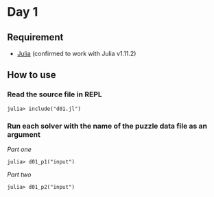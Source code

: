 # Day 1

## Requirement

* [Julia](https://julialang.org/) (confirmed to work with Julia v1.11.2)

## How to use

### Read the source file in REPL

```console
julia> include("d01.jl")
```

### Run each solver with the name of the puzzle data file as an argument

*Part one*

```console
julia> d01_p1("input")
```

*Part two*

```console
julia> d01_p2("input")
```
